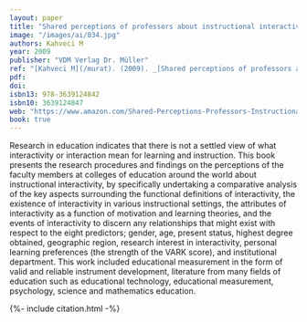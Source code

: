 ```yaml
---
layout: paper
title: "Shared perceptions of professors about instructional interactivity"
image: "/images/ai/034.jpg"
authors: Kahveci M
year: 2009
publisher: "VDM Verlag Dr. Müller"
ref: "[Kahveci M](/murat). (2009). _[Shared perceptions of professors about instructional interactivity](/vfy)_. Saarbrücken: VDM Verlag Dr. Müller."
pdf:
doi:
isbn13: 978-3639124842
isbn10: 3639124847
web: "https://www.amazon.com/Shared-Perceptions-Professors-Instructional-Interactivity/dp/3639124847/ref=sr_1_1?ie=UTF8&qid=1542647430&sr=8-1&keywords=Shared+perceptions+of+professors+about+instructional+interactivity"
book: true 
---
```


Research in education indicates that there is not a settled view of what interactivity or interaction mean for learning and instruction. This book presents the research procedures and findings on the perceptions of the faculty members at colleges of education around the world about instructional interactivity, by specifically undertaking a comparative analysis of the key aspects surrounding the functional definitions of interactivity, the existence of interactivity in various instructional settings, the attributes of interactivity as a function of motivation and learning theories, and the events of interactivity to discern any relationships that might exist with respect to the eight predictors; gender, age, present status, highest degree obtained, geographic region, research interest in interactivity, personal learning preferences (the strength of the VARK score), and institutional department. This work included educational measurement in the form of valid and reliable instrument development, literature from many fields of education such as educational technology, educational measurement, psychology, science and mathematics education.

{%- include citation.html -%}